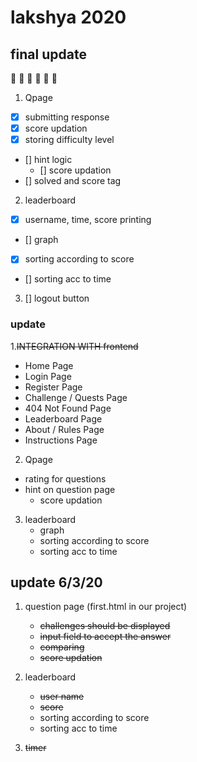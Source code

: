 # lakshya 2020


## final update 
:star2: :star2: :star2: :star2: :star2: :star2: 

1. Qpage
- [x] submitting response
- [x] score updation
- [x] storing difficulty level
- [] hint logic
     * [] score updation 
- [] solved and score tag 

2. leaderboard
- [x] username, time, score printing
- [] graph
- [x] sorting according to score
- [] sorting acc to time

3. [] logout button



### update

1.~~INTEGRATION WITH frontend~~

- Home Page 
- Login Page
- Register Page
- Challenge / Quests Page
- 404 Not Found Page
- Leaderboard Page
- About / Rules Page
- Instructions Page   


2. Qpage
- rating for questions
- hint on question page 
   - score updation

3. leaderboard
   - graph
   - sorting according to score
   - sorting acc to time





## update 6/3/20

1. question page (first.html in our project)
   - ~~challenges should be displayed~~
   - ~~input field to accept the answer~~
   - ~~comparing~~
   - ~~score updation~~
   

2. leaderboard
   - ~~user name~~
   - ~~score~~
   - sorting according to score
   - sorting acc to time



4. ~~timer~~


